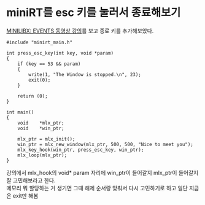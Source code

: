 # miniRT를 esc 키를 눌러서 종료해보기

[MINILIBX: EVENTS 동영상 강의](https://elearning.intra.42.fr/notions/minilibx/subnotions/mlx-events/videos/minilibx-events)를 보고 종료 키를 추가해보았다.

~~~
#include "minirt_main.h"

int	press_esc_key(int key, void *param)
{
	if (key == 53 && param)
	{
		write(1, "The Window is stopped.\n", 23);
		exit(0);
	}

	return (0);
}

int main()
{
	void	*mlx_ptr;
	void	*win_ptr;

	mlx_ptr = mlx_init();
	win_ptr = mlx_new_window(mlx_ptr, 500, 500, "Nice to meet you");
	mlx_key_hook(win_ptr, press_esc_key, win_ptr);
	mlx_loop(mlx_ptr);
}
~~~

강의에서 mlx_hook의 void* param 자리에 win_ptr이 들어갈지 mlx_ptr이 들어갈지 잘 고민해보라고 한다.<br>
메모리 뭐 할당하는 거 생기면 그때 해제 순서랑 맞춰서 다시 고민하기로 하고 일단 지금은 exit만 해봄
